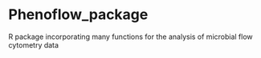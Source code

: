 # Phenoflow_package
R package incorporating many functions for the analysis of microbial flow cytometry data
